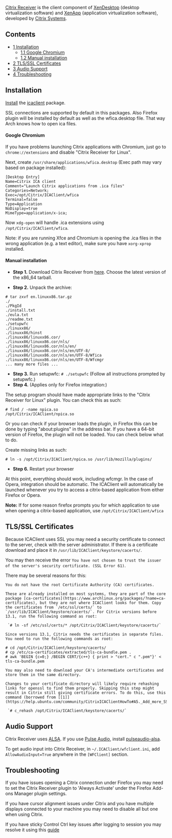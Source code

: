 [Citrix Receiver](https://en.wikipedia.org/wiki/Citrix_Receiver "wikipedia:Citrix Receiver") is the client component of [XenDesktop](https://en.wikipedia.org/wiki/XenDesktop "wikipedia:XenDesktop") (desktop virtualization software) and [XenApp](https://en.wikipedia.org/wiki/XenApp "wikipedia:XenApp") (application virtualization software), developed by [Citrix Systems](https://en.wikipedia.org/wiki/Citrix_Systems "wikipedia:Citrix Systems").

## Contents

*   [1 Installation](#Installation)
    *   [1.1 Google Chromium](#Google_Chromium)
    *   [1.2 Manual installation](#Manual_installation)
*   [2 TLS/SSL Certificates](#TLS.2FSSL_Certificates)
*   [3 Audio Support](#Audio_Support)
*   [4 Troubleshooting](#Troubleshooting)

## Installation

[Install](/index.php/Install "Install") the [icaclient](https://aur.archlinux.org/packages/icaclient/) package.

SSL connections are supported by default in this packages. Also Firefox plugin will be installed by default as well as the wfica.desktop file. That way Arch knows how to open ica files.

#### Google Chromium

If you have problems launching Citrix applications with Chromium, just go to `chrome://extensions` and disable "Citrix Receiver for Linux".

Next, create `/usr/share/applications/wfica.desktop` (Exec path may vary based on package installed):

```
[Desktop Entry]
Name=Citrix ICA client
Comment="Launch Citrix applications from .ica files"
Categories=Network;
Exec=/opt/Citrix/ICAClient/wfica
Terminal=false
Type=Application
NoDisplay=true
MimeType=application/x-ica;
```

Now `xdg-open` will handle .ica extensions using `/opt/Citrix/ICAClient/wfica`.

Note: if you are running Xfce and Chromium is opening the .ica files in the wrong application (e.g. a text editor), make sure you have `xorg-xprop` installed.

#### Manual installation

*   **Step 1.** Download Citrix Receiver from [here](https://www.citrix.com/downloads/citrix-receiver/linux/receiver-for-linux-latest.html). Choose the latest version of the x86_64 tarball.

*   **Step 2.** Unpack the archive:

```
# tar zxvf en.linuxx86.tar.gz
./
./PkgId
./install.txt
./eula.txt
./readme.txt
./setupwfc
./linuxx86/
./linuxx86/hinst
./linuxx86/linuxx86.cor/
./linuxx86/linuxx86.cor/nls/
./linuxx86/linuxx86.cor/nls/en/
./linuxx86/linuxx86.cor/nls/en/UTF-8/
./linuxx86/linuxx86.cor/nls/en/UTF-8/Wfica
./linuxx86/linuxx86.cor/nls/en/UTF-8/Wfcmgr
... many more files ...

```

*   **Step 3.** Run setupwfc: `# ./setupwfc` (Follow all instructions prompted by setupwfc.)
*   **Step 4.** (Applies only for Firefox integration:)

The setup program should have made appropriate links to the "Citrix Receiver for Linux" plugin. You can check this as such:

```
# find / -name npica.so
/opt/Citrix/ICAClient/npica.so

```

Or you can check if your browser loads the plugin, in Firefox this can be done by typing "about:plugins" in the address bar. If you have a 64-bit version of Firefox, the plugin will not be loaded. You can check below what to do.

Create missing links as such:

 `# ln -s /opt/Citrix/ICAClient/npica.so /usr/lib/mozilla/plugins/` 

*   **Step 6.** Restart your browser

At this point, everything should work, including wfcmgr. In the case of Opera, integration should be automatic. The ICAClient will automatically be launched whenever you try to access a citrix-based application from either Firefox or Opera.

**Note:** If for some reason firefox prompts you for which application to use when opening a citrix-based application, use `/opt/Citrix/ICAClient/wfica`

## TLS/SSL Certificates

Because ICAClient uses SSL you may need a security certificate to connect to the server, check with the server administrator. If there is a certificate download and place it in `/usr/lib/ICAClient/keystore/cacerts/`.

You may then receive the error `You have not chosen to trust the issuer of the server's security certificate. (SSL Error 61)`.

There may be several reasons for this:

	You do not have the root Certificate Authority (CA) certificates.

	These are already installed on most systems, they are part of the core package [ca-certificates](https://www.archlinux.org/packages/?name=ca-certificates), but they are not where ICAClient looks for them. Copy the certificates from `/etc/ssl/certs/` to `/usr/lib/ICAClient/keystore/cacerts/`. For Citrix versions before 13.1, run the following command as root:

	 `# ln -sf /etc/ssl/certs/* /opt/Citrix/ICAClient/keystore/cacerts/` 

	Since versions 13.1, Citrix needs the certificates in separate files. You need to run the following commands as root:

```
# cd /opt/Citrix/ICAClient/keystore/cacerts/
# cp /etc/ca-certificates/extracted/tls-ca-bundle.pem .
# awk 'BEGIN {c=0;} /BEGIN CERT/{c++} { print > "cert." c ".pem"}' < tls-ca-bundle.pem

```

	You may also need to download your CA's intermediate certificates and store them in the same directory.

	Changes to your certificate directory will likely require rehashing links for openssl to find them properly. Skipping this step might result in Citrix still giving certificate errors. To do this, use this command (borrowed from [[1]](https://help.ubuntu.com/community/CitrixICAClientHowTo#A5._Add_more_SSL_certificates))

	 `# c_rehash /opt/Citrix/ICAClient/keystore/cacerts/` 

## Audio Support

Citrix Receiver uses [ALSA](https://en.wikipedia.org/wiki/Advanced_Linux_Sound_Architecture "wikipedia:Advanced Linux Sound Architecture"). If you use [Pulse Audio](https://en.wikipedia.org/wiki/Pulse_Audio "wikipedia:Pulse Audio"), install [pulseaudio-alsa](https://www.archlinux.org/packages/?name=pulseaudio-alsa).

To get audio input into Citrix Receiver, in `~/.ICAClient/wfclient.ini`, add `AllowAudioInput=True` anywhere in the `[WFClient]` section.

## Troubleshooting

If you have issues opening a Citrix connection under Firefox you may need to set the Citrix Receiver plugin to 'Always Activate' under the Firefox Add-ons Manager plugin settings.

If you have cursor alignment issues under Citrix and you have multiple displays connected to your machine you may need to disable all but one when using Citrix.

If you have sticky Control Ctrl key issues after logging to session you may resolve it using this [guide](http://looselytyped.blogspot.com/2014/08/fixing-sticky-control-key-issues-with.html)